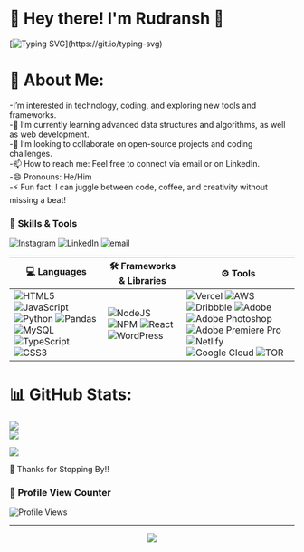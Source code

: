 # 👋 Hey there! I'm **Rudransh** 🚀  

[![Typing SVG](https://readme-typing-svg.herokuapp.com?font=Fira+Code&size=20&duration=4000&pause=1000&color=36BCF7&width=435&lines=Hey+there!+I'm+Rudransh.;Coder;.Web+Dev+and+AI+Enthusiast.;Open+Source+Contributor.;Balancing+laziness+and+building+something+awesome!)](https://git.io/typing-svg)


# 💫 About Me:
-I’m interested in technology, coding, and exploring new tools and frameworks.<br>-🌱 I’m currently learning advanced data structures and algorithms, as well as web development.<br>-💞️ I’m looking to collaborate on open-source projects and coding challenges.<br>-📫 How to reach me: Feel free to connect via email or on LinkedIn.<br>-😄 Pronouns: He/Him<br>-⚡ Fun fact: I can juggle between code, coffee, and creativity without missing a beat!<br>


### 🚀 **Skills & Tools**  

[![Instagram](https://img.shields.io/badge/Instagram-%23E4405F.svg?logo=Instagram&logoColor=white)](https://instagram.com/https://www.instagram.com/rudransh.ai/) 
[![LinkedIn](https://img.shields.io/badge/LinkedIn-%230077B5.svg?logo=linkedin&logoColor=white)](https://linkedin.com/in/https://www.linkedin.com/in/rudransh-gupta-0a2570329/) 
[![email](https://img.shields.io/badge/Email-D14836?logo=gmail&logoColor=white)](mailto:message.rudransh@gmail.com) 


| 💻 Languages | 🛠️ Frameworks & Libraries | ⚙️ Tools |
|--------------|-----------------------|-------------|
![HTML5](https://img.shields.io/badge/html5-%23E34F26.svg?style=for-the-badge&logo=html5&logoColor=white) ![JavaScript](https://img.shields.io/badge/javascript-%23323330.svg?style=for-the-badge&logo=javascript&logoColor=%23F7DF1E) ![Python](https://img.shields.io/badge/python-3670A0?style=for-the-badge&logo=python&logoColor=ffdd54) ![Pandas](https://img.shields.io/badge/pandas-%23150458.svg?style=for-the-badge&logo=pandas&logoColor=white) ![MySQL](https://img.shields.io/badge/mysql-4479A1.svg?style=for-the-badge&logo=mysql&logoColor=white) ![TypeScript](https://img.shields.io/badge/typescript-%23007ACC.svg?style=for-the-badge&logo=typescript&logoColor=white) ![CSS3](https://img.shields.io/badge/css3-%231572B6.svg?style=for-the-badge&logo=css3&logoColor=white)| ![NodeJS](https://img.shields.io/badge/node.js-6DA55F?style=for-the-badge&logo=node.js&logoColor=white) ![NPM](https://img.shields.io/badge/NPM-%23CB3837.svg?style=for-the-badge&logo=npm&logoColor=white) ![React](https://img.shields.io/badge/react-%2320232a.svg?style=for-the-badge&logo=react&logoColor=%2361DAFB) ![WordPress](https://img.shields.io/badge/WordPress-%23117AC9.svg?style=for-the-badge&logo=WordPress&logoColor=white) |![Vercel](https://img.shields.io/badge/vercel-%23000000.svg?style=for-the-badge&logo=vercel&logoColor=white) ![AWS](https://img.shields.io/badge/AWS-%23FF9900.svg?style=for-the-badge&logo=amazon-aws&logoColor=white) ![Dribbble](https://img.shields.io/badge/Dribbble-EA4C89?style=for-the-badge&logo=dribbble&logoColor=white) ![Adobe](https://img.shields.io/badge/adobe-%23FF0000.svg?style=for-the-badge&logo=adobe&logoColor=white) ![Adobe Photoshop](https://img.shields.io/badge/adobe%20photoshop-%2331A8FF.svg?style=for-the-badge&logo=adobe%20photoshop&logoColor=white) ![Adobe Premiere Pro](https://img.shields.io/badge/Adobe%20Premiere%20Pro-9999FF.svg?style=for-the-badge&logo=Adobe%20Premiere%20Pro&logoColor=white) ![Netlify](https://img.shields.io/badge/netlify-%23000000.svg?style=for-the-badge&logo=netlify&logoColor=#00C7B7) ![Google Cloud](https://img.shields.io/badge/GoogleCloud-%234285F4.svg?style=for-the-badge&logo=google-cloud&logoColor=white) ![TOR](https://img.shields.io/badge/tor-%237E4798.svg?style=for-the-badge&logo=tor-project&logoColor=white)| ![Blender](https://img.shields.io/badge/blender-%23F5792A.svg?style=for-the-badge&logo=blender&logoColor=white) ![Canva](https://img.shields.io/badge/Canva-%2300C4CC.svg?style=for-the-badge&logo=Canva&logoColor=white) ![Figma](https://img.shields.io/badge/figma-%23F24E1E.svg?style=for-the-badge&logo=figma&logoColor=white) 


# 📊 GitHub Stats:
![](https://github-readme-stats.vercel.app/api?username=Rudrxxx&theme=dark&hide_border=false&include_all_commits=false&count_private=false)<br/>
![](https://nirzak-streak-stats.vercel.app/?user=Rudrxxx&theme=dark&hide_border=false)<br/>

![](https://github-readme-stats.vercel.app/api/top-langs/?username=Rudrxxx&theme=dark&hide_border=false&include_all_commits=false&count_private=false&layout=compact)

🎉 Thanks for Stopping By!!

### 👀 **Profile View Counter**
![Profile Views](https://komarev.com/ghpvc/?username=Rudrxxx&color=blue&style=flat-square)

---
<div align="center">

[![](https://visitcount.itsvg.in/api?id=Rudrxxx&icon=0&color=0)](https://visitcount.itsvg.in)
